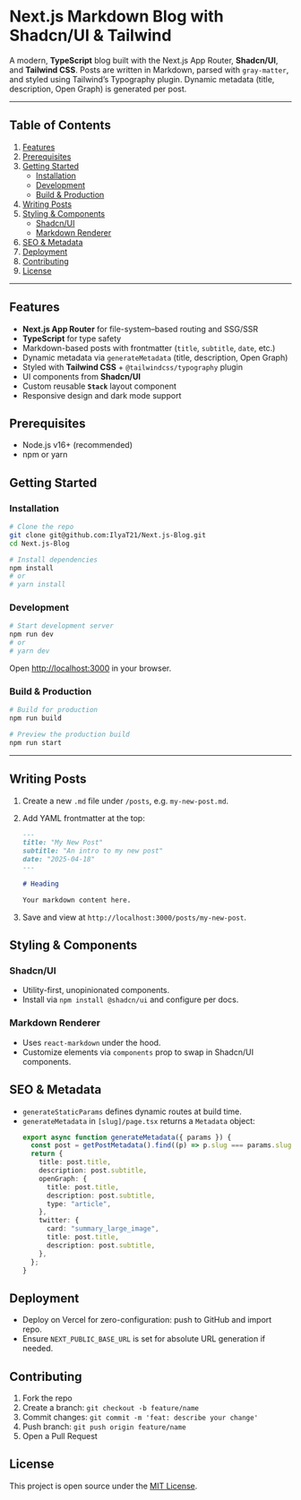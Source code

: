 # Next.js Markdown Blog with Shadcn/UI & Tailwind

A modern, **TypeScript** blog built with the Next.js App Router, **Shadcn/UI**, and **Tailwind CSS**. Posts are written in Markdown, parsed with `gray-matter`, and styled using Tailwind’s Typography plugin. Dynamic metadata (title, description, Open Graph) is generated per post.

---

## Table of Contents

1. [Features](#features)
2. [Prerequisites](#prerequisites)
3. [Getting Started](#getting-started)
   - [Installation](#installation)
   - [Development](#development)
   - [Build & Production](#build--production)
4. [Writing Posts](#writing-posts)
5. [Styling & Components](#styling--components)
   - [Shadcn/UI](#shadcnui)
   - [Markdown Renderer](#markdown-renderer)
6. [SEO & Metadata](#seo--metadata)
7. [Deployment](#deployment)
8. [Contributing](#contributing)
9. [License](#license)

---

## Features

- **Next.js App Router** for file-system–based routing and SSG/SSR
- **TypeScript** for type safety
- Markdown-based posts with frontmatter (`title`, `subtitle`, `date`, etc.)
- Dynamic metadata via `generateMetadata` (title, description, Open Graph)
- Styled with **Tailwind CSS** + `@tailwindcss/typography` plugin
- UI components from **Shadcn/UI**
- Custom reusable **`Stack`** layout component
- Responsive design and dark mode support

## Prerequisites

- Node.js v16+ (recommended)
- npm or yarn

## Getting Started

### Installation

```bash
# Clone the repo
git clone git@github.com:IlyaT21/Next.js-Blog.git
cd Next.js-Blog

# Install dependencies
npm install
# or
# yarn install
```

### Development

```bash
# Start development server
npm run dev
# or
# yarn dev
```

Open [http://localhost:3000](http://localhost:3000) in your browser.

### Build & Production

```bash
# Build for production
npm run build

# Preview the production build
npm run start
```

---

## Writing Posts

1. Create a new `.md` file under `/posts`, e.g. `my-new-post.md`.
2. Add YAML frontmatter at the top:

   ```markdown
   ---
   title: "My New Post"
   subtitle: "An intro to my new post"
   date: "2025-04-18"
   ---

   # Heading

   Your markdown content here.
   ```

3. Save and view at `http://localhost:3000/posts/my-new-post`.

## Styling & Components

### Shadcn/UI

- Utility-first, unopinionated components.
- Install via `npm install @shadcn/ui` and configure per docs.

### Markdown Renderer

- Uses `react-markdown` under the hood.
- Customize elements via `components` prop to swap in Shadcn/UI components.

## SEO & Metadata

- `generateStaticParams` defines dynamic routes at build time.
- `generateMetadata` in `[slug]/page.tsx` returns a `Metadata` object:
  ```ts
  export async function generateMetadata({ params }) {
    const post = getPostMetadata().find((p) => p.slug === params.slug);
    return {
      title: post.title,
      description: post.subtitle,
      openGraph: {
        title: post.title,
        description: post.subtitle,
        type: "article",
      },
      twitter: {
        card: "summary_large_image",
        title: post.title,
        description: post.subtitle,
      },
    };
  }
  ```

## Deployment

- Deploy on Vercel for zero-configuration: push to GitHub and import repo.
- Ensure `NEXT_PUBLIC_BASE_URL` is set for absolute URL generation if needed.

## Contributing

1. Fork the repo
2. Create a branch: `git checkout -b feature/name`
3. Commit changes: `git commit -m 'feat: describe your change'`
4. Push branch: `git push origin feature/name`
5. Open a Pull Request

## License

This project is open source under the [MIT License](LICENSE).
